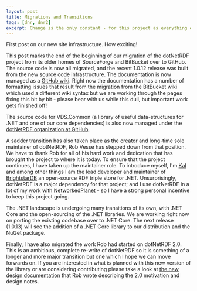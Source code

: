 ```yaml
---
layout: post
title: Migrations and Transitions
tags: [dnr, dnr2]
excerpt: Change is the only constant - for this project as everything else!
---
```


First post on our new site infrastructure. How exciting!

This post marks the end of the beginning of our migration of the dotNetRDF project from its older homes of SourceForge and BitBucket over to GitHub. 
The source code is now all migrated, and the recent 1.0.12 release was built from the new source code infrastructure. The documentation is now
managed as a [GitHub wiki](http://github.com/dotnetrdf/dotnetrdf/wiki). Right now the documentation has a number of formatting issues that result from
the migration from the BitBucket wiki which used a different wiki syntax but we are working through the pages fixing this bit by bit - please bear with us
while this dull, but important work gets finished off!

The source code for VDS.Common (a library of useful data-structures for .NET and one of our core dependencies) is also now managed under the [dotNetRDF
organization at GitHub](http://github.com/dotnetrdf/). 

A sadder transition has also taken place as the creator and long-time sole maintainer of dotNetRDF, Rob Vesse has stepped down 
from that position. We have to thank Rob for all of his hard work and dedication that has brought the project to where it is today. To ensure that the project continues, 
I have taken up the maintainer role. To introduce myself, I'm [Kal](http://twitter.com/kal_ahmed) and among other things I am the lead developer and maintainer of 
[BrightstarDB](http://brightstardb.com/) an open-source RDF triple store for .NET. Unsurprisingly, dotNetRDF is a major dependency for that project; and I use
dotNetRDF in a lot of my work with [NetworkedPlanet](http://www.networkedplanet.com/) - so I have a strong personal incentive to keep this project going.

The .NET landscape is undergoing many transitions of its own, with .NET Core and the open-sourcing of the .NET libraries. We are 
working right now on porting the existing codebase over to .NET Core. The next release (1.0.13) will see the addition of a .NET Core library to our distribution
and the NuGet package. 

Finally, I have also migrated the work Rob had started on dotNetRDF 2.0. This is an ambitious, complete re-write of dotNetRDF so it is something of a longer
and more major transition but one which I hope we can move forwards on. If you are interested in what is planned with this new version of the library or are 
considering contributing please take a look at [the new design documentation](https://github.com/dotnetrdf/dotnetrdf/wiki/DeveloperGuide-Architecture-Design) that Rob wrote describing the 2.0 motivation and design notes.

